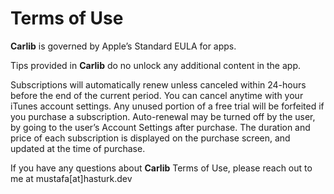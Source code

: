 # Terms of Use

**Carlib** is governed by Apple’s Standard EULA for apps.

Tips provided in **Carlib** do no unlock any additional content in the app.

Subscriptions will automatically renew unless canceled within 24-hours before the end of the current period. You can cancel anytime with your iTunes account settings. Any unused portion of a free trial will be forfeited if you purchase a subscription. Auto-renewal may be turned off by the user, by going to the user’s Account Settings after purchase. The duration and price of each subscription is displayed on the purchase screen, and updated at the time of purchase.

If you have any questions about **Carlib** Terms of Use, please reach out to me at mustafa[at]hasturk.dev